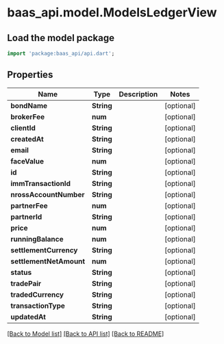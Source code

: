 # baas_api.model.ModelsLedgerView

## Load the model package
```dart
import 'package:baas_api/api.dart';
```

## Properties
Name | Type | Description | Notes
------------ | ------------- | ------------- | -------------
**bondName** | **String** |  | [optional] 
**brokerFee** | **num** |  | [optional] 
**clientId** | **String** |  | [optional] 
**createdAt** | **String** |  | [optional] 
**email** | **String** |  | [optional] 
**faceValue** | **num** |  | [optional] 
**id** | **String** |  | [optional] 
**immTransactionId** | **String** |  | [optional] 
**nrossAccountNumber** | **String** |  | [optional] 
**partnerFee** | **num** |  | [optional] 
**partnerId** | **String** |  | [optional] 
**price** | **num** |  | [optional] 
**runningBalance** | **num** |  | [optional] 
**settlementCurrency** | **String** |  | [optional] 
**settlementNetAmount** | **num** |  | [optional] 
**status** | **String** |  | [optional] 
**tradePair** | **String** |  | [optional] 
**tradedCurrency** | **String** |  | [optional] 
**transactionType** | **String** |  | [optional] 
**updatedAt** | **String** |  | [optional] 

[[Back to Model list]](../README.md#documentation-for-models) [[Back to API list]](../README.md#documentation-for-api-endpoints) [[Back to README]](../README.md)


